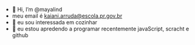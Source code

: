 - 👋 Hi, I’m @mayalind
- meu email é kaiani.arruda@escola.pr.gov.br
- 👀 eu sou interessada em cozinhar
- 🌱 eu estou apredendo a programar recentemente javaScript, scracht e github
<!---
mayalind/mayalind is a ✨ special ✨ repository because its `README.md` (this file) appears on your GitHub profile.
You can click the Preview link to take a look at your changes.
--->
